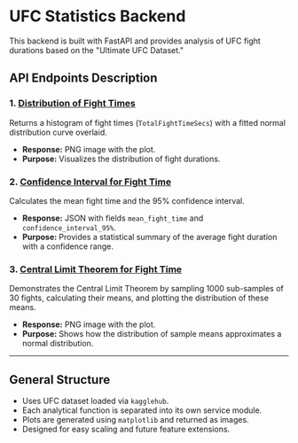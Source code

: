# UFC Statistics Backend

This backend is built with FastAPI and provides analysis of UFC fight durations based on the "Ultimate UFC Dataset."

## API Endpoints Description

### 1. [Distribution of Fight Times](https://statistics.gosyav.com/distribution/fight-time)
Returns a histogram of fight times (`TotalFightTimeSecs`) with a fitted normal distribution curve overlaid.
- **Response:** PNG image with the plot.
- **Purpose:** Visualizes the distribution of fight durations.

### 2. [Confidence Interval for Fight Time](https://statistics.gosyav.com/confidence-interval/fight-time)
Calculates the mean fight time and the 95% confidence interval.
- **Response:** JSON with fields `mean_fight_time` and `confidence_interval_95%`.
- **Purpose:** Provides a statistical summary of the average fight duration with a confidence range.

### 3. [Central Limit Theorem for Fight Time](https://statistics.gosyav.com/clt/fight-time)
Demonstrates the Central Limit Theorem by sampling 1000 sub-samples of 30 fights, calculating their means, and plotting the distribution of these means.
- **Response:** PNG image with the plot.
- **Purpose:** Shows how the distribution of sample means approximates a normal distribution.

---

## General Structure

- Uses UFC dataset loaded via `kagglehub`.
- Each analytical function is separated into its own service module.
- Plots are generated using `matplotlib` and returned as images.
- Designed for easy scaling and future feature extensions.
